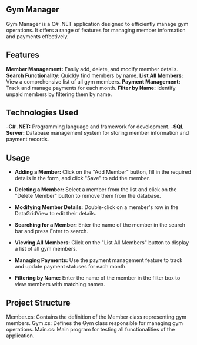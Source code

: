 ## Gym Manager
Gym Manager is a C# .NET application designed to efficiently manage gym operations. It offers a range of features for managing member information and payments effectively.


## Features
**Member Management:** Easily add, delete, and modify member details.
**Search Functionality:** Quickly find members by name.
**List All Members:** View a comprehensive list of all gym members.
**Payment Management:** Track and manage payments for each month.
**Filter by Name:** Identify unpaid members by filtering them by name.
## Technologies Used
-**C# .NET:** Programming language and framework for development.
-**SQL Server:** Database management system for storing member information and payment records.




## Usage
- **Adding a Member:** Click on the "Add Member" button, fill in the required details in the form, and click "Save" to add the member.

- **Deleting a Member:** Select a member from the list and click on the "Delete Member" button to remove them from the database.

- **Modifying Member Details:** Double-click on a member's row in the DataGridView to edit their details.

- **Searching for a Member:** Enter the name of the member in the search bar and press Enter to search.

- **Viewing All Members:** Click on the "List All Members" button to display a list of all gym members.

- **Managing Payments:** Use the payment management feature to track and update payment statuses for each month.

- **Filtering by Name:** Enter the name of the member in the filter box to view members with matching names.



## Project Structure
Member.cs: Contains the definition of the Member class representing gym members.
Gym.cs: Defines the Gym class responsible for managing gym operations.
Main.cs: Main program for testing all functionalities of the application.
